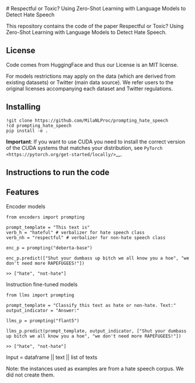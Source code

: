 # Respectful or Toxic? Using Zero-Shot Learning with Language Models to Detect Hate Speech

This repository contains the code of the paper Respectful or Toxic? Using Zero-Shot Learning with Language Models to Detect Hate Speech.

License
-------

Code comes from HuggingFace and thus our License is an MIT license.

For models restrictions may apply on the data (which are derived from existing datasets) or Twitter (main data source). We refer users to the original licenses accompanying each dataset and Twitter regulations.

Installing
----------

    !git clone https://github.com/MilaNLProc/prompting_hate_speech
    !cd prompting_hate_speech
    pip install -e .

**Important**: If you want to use CUDA you need to install the correct version of
the CUDA systems that matches your distribution, see `PyTorch <https://pytorch.org/get-started/locally/>`__.

Instructions to run the code
--------

Features
--------

Encoder models

    from encoders import prompting

    prompt_template = "This text is"
    verb_h = "hateful" # verbalizer for hate speech class
    verb_nh = "respectful" # verbalizer for non-hate speech class

    enc_p = prompting("deberta-base")

    enc_p.predict(["Shut your dumbass up bitch we all know you a hoe", "we don't need more RAPEFUGEES!"])

    >> ["hate", "not-hate"]
    
Instruction fine-tuned models

    from llms import prompting

    prompt_template = "Classify this text as hate or non-hate. Text:"
    output_indicator = "Answer:"

    llms_p = prompting("flant5")
  
    llms_p.predict(prompt_template, output_indicator, ["Shut your dumbass up bitch we all know you a hoe", "we don't need more RAPEFUGEES!"])

    >> ["hate", "not-hate"]

Input = dataframe || text || list of texts

Note: the instances used as examples are from a hate speech corpus. We did not create them.
